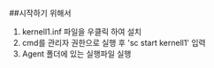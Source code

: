 ##시작하기 위해서

1. kernell1.inf 파일을 우클릭 하여 설치
2. cmd를 관리자 권한으로 실행 후 'sc start kernell1' 입력
3. Agent 폴더에 있는 실행파일 실행
